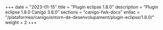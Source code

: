 +++
date        = "2023-01-15"
title       = "Plugin eclipse 1.8.0"
description = "Plugin eclipse 1.8.0 Canigó 3.8.0"
sections    = "canigo-fwk-docs"
enllac		= "/plataformes/canigo/entorn-de-desenvolupament/plugin-eclipse/1.8.0/"
weight		= 2
+++
